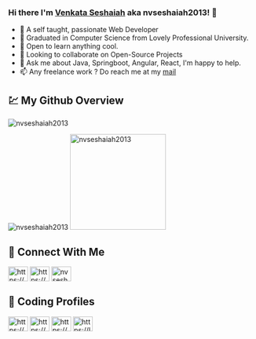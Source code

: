 ### Hi there I'm <a href="https://portfolio-nvseshaiah2013.vercel.app">Venkata Seshaiah</a> aka nvseshaiah2013! 👋

<!--
**nvseshaiah2013/nvseshaiah2013** is a ✨ _special_ ✨ repository because its `README.md` (this file) appears on your GitHub profile.

Here are some ideas to get you started:
-->

- 🔭 A self taught, passionate Web Developer
- 🌱 Graduated in Computer Science from Lovely Professional University.
- 📖 Open to learn anything cool.
- 🔎 Looking to collaborate on Open-Source Projects
- 💬 Ask me about Java, Springboot, Angular, React, I'm happy to help.
- 📫 Any freelance work ? Do reach me at my <a href="mailto:nvseshaiah2013@gmail.com"> mail </a>
<!--
- 😄 Pronouns: ...
- ⚡ Fun fact: ...
-->

## :chart: My Github Overview

<img src="https://github-profile-trophy.vercel.app/?username=nvseshaiah2013&count_private=true&margin-w=15&margin-h=15" alt="nvseshaiah2013" />
<p>
<img src="https://github-readme-stats.vercel.app/api?username=nvseshaiah2013&show_icons=true&locale=en&hide_border=true" alt="nvseshaiah2013" />
<img src="https://github-readme-stats.vercel.app/api/top-langs?username=nvseshaiah2013&show_icons=true&locale=en&hide_border=true&layout=compact" alt="nvseshaiah2013" height="195"/>
</p>

## :rocket: Connect With Me


<a href="https://linkedin.com/in/nvseshaiah2013/" target="blank"><img align="center" src="https://raw.githubusercontent.com/rahuldkjain/github-profile-readme-generator/master/src/images/icons/Social/linked-in-alt.svg" alt="https://www.linkedin.com/in/nvseshaiah2013/" height="30" width="40" /></a>
<a href="https://www.facebook.com/venkata.seshaiah.77" target="blank"><img align="center" src="https://raw.githubusercontent.com/rahuldkjain/github-profile-readme-generator/master/src/images/icons/Social/facebook.svg" alt="https://www.facebook.com/venkata.seshaiah.77" height="30" width="40" /></a>
<a href="https://twitter.com/nvseshaiah2013" target="blank"><img align="center" src="https://raw.githubusercontent.com/rahuldkjain/github-profile-readme-generator/master/src/images/icons/Social/twitter.svg" alt="nvseshaiah2013" height="30" width="40" /></a>

## 🧮 Coding Profiles
<p>  
<a href="https://www.hackerearth.com/@nagasurivenkata" target="blank"><img align="center" src="https://raw.githubusercontent.com/rahuldkjain/github-profile-readme-generator/master/src/images/icons/Social/hackerearth.svg" alt="https://www.hackerearth.com/@nagasurivenkata" height="30" width="40" /></a>
<a href="https://www.hackerrank.com/nvseshaiah2013" target="blank"><img align="center" src="https://raw.githubusercontent.com/rahuldkjain/github-profile-readme-generator/master/src/images/icons/Social/hackerrank.svg" alt="https://www.hackerrank.com/nvseshaiah2013" height="30" width="40" /></a>
<a href="https://www.codechef.com/users/nvseshaiah2013" target="blank"><img align="center" src="https://cdn.jsdelivr.net/npm/simple-icons@3.1.0/icons/codechef.svg" alt="https://www.codechef.com/users/nvseshaiah2013" height="30" width="40" /></a>
<a href="https://leetcode.com/seshaiah18/" target="blank"><img align="center" src="https://raw.githubusercontent.com/rahuldkjain/github-profile-readme-generator/master/src/images/icons/Social/leet-code.svg" alt="https://leetcode.com/seshaiah18/" height="30" width="40" /></a>  
</p>
